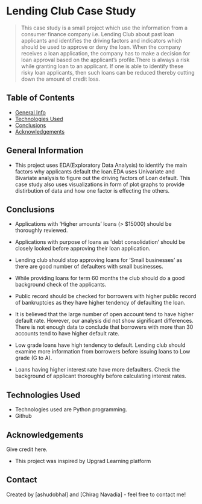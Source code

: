 # Lending Club Case Study
> This case study is a small project which use the information from a consumer finance company i.e. Lending Club about past loan applicants and identifies the driving factors and indicators which should be used to approve or deny the loan. When the company receives a loan application, the company has to make a decision for loan approval based on the applicant’s profile.There is always a risk while granting loan to an applicant. If one is able to identify these risky loan applicants, then such loans can be reduced thereby cutting down the amount of credit loss.


## Table of Contents
* [General Info](#general-information)
* [Technologies Used](#technologies-used)
* [Conclusions](#conclusions)
* [Acknowledgements](#acknowledgements)

<!-- You can include any other section that is pertinent to your problem -->

## General Information
- This project uses EDA(Exploratory Data Analysis) to identify the main factors why applicants default the loan.EDA uses Univariate and Bivariate analysis to figure out the driving factors of Loan default. This case study also uses visualizations in form of plot graphs to provide distirbution of data and how one factor is effecting the others.



<!-- You don't have to answer all the questions - just the ones relevant to your project. -->

## Conclusions
* Applications  with  ‘Higher amounts’ loans (> $15000) should be thoroughly reviewed. 

* Applications with purpose of loans as 'debt consolidation’ should be closely looked before approving their loan application.

* Lending club should stop approving loans for ‘Small businesses’  as there are good number of defaulters with small businesses.

* While providing loans for term 60 months the club should do a good background check of the applicants. 

* Public record should be checked for borrowers with higher public record of bankruptcies as they have higher tendency of defaulting the loan.

* It is believed that the large number of open account tend to have higher default rate. However, our analysis did not show significant differences. 
   There is not enough data to conclude that borrowers with more than 30 accounts tend to have higher default rate.  

* Low grade loans have high tendency to default. Lending club should examine more information from borrowers before issuing loans to Low grade (G to A).

* Loans having higher interest rate have more defaulters. Check the background of applicant thoroughly before calculating interest rates.


<!-- You don't have to answer all the questions - just the ones relevant to your project. -->


## Technologies Used
- Technologies used are Python programming.
- Github


<!-- As the libraries versions keep on changing, it is recommended to mention the version of library used in this project -->

## Acknowledgements
Give credit here.
- This project was inspired by Upgrad Learning platform


## Contact
Created by [ashudobhal] and [Chirag Navadia] - feel free to contact me!


<!-- Optional -->
<!-- ## License -->
<!-- This project is open source and available under the [... License](). -->

<!-- You don't have to include all sections - just the one's relevant to your project -->
